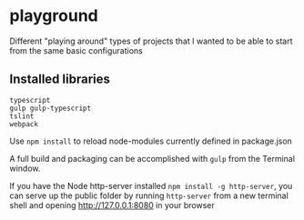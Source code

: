 # playground
Different  "playing around" types of projects that I wanted to be able to start from the same basic configurations

## Installed libraries
```
typescript
gulp gulp-typescript
tslint
webpack
```

Use `npm install` to reload node-modules currently defined in package.json

A full build and packaging can be accomplished with `gulp` from the Terminal window.

If you have the Node http-server installed `npm install -g http-server`, you can
serve up the public folder by running `http-server` from a new terminal shell
and opening http://127.0.0.1:8080 in your browser
